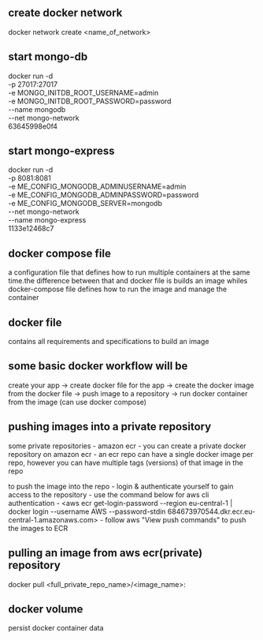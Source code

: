 ## create docker network

docker network create <name_of_network>

## start mongo-db

docker run -d \
-p 27017:27017 \
-e MONGO_INITDB_ROOT_USERNAME=admin \
-e MONGO_INITDB_ROOT_PASSWORD=password \
--name mongodb \
--net mongo-network \
63645998e0f4

## start mongo-express

docker run -d \
-p 8081:8081 \
-e ME_CONFIG_MONGODB_ADMINUSERNAME=admin \
-e ME_CONFIG_MONGODB_ADMINPASSWORD=password \
-e ME_CONFIG_MONGODB_SERVER=mongodb \
--net mongo-network \
--name mongo-express \
1133e12468c7

## docker compose file

a configuration file that defines how to run multiple containers at the same time.the difference between that and docker file is builds an image whiles docker-compose file defines how to run the image and manage the container

## docker file

contains all requirements and specifications to build an image

## some basic docker workflow will be

create your app -> create docker file for the app -> create the docker image from the docker file -> push image to a repository -> run docker container from the image (can use docker compose)

## pushing images into a private repository

some private repositories - amazon ecr - you can create a private docker repository on amazon ecr - an ecr repo can have a single docker image per repo, however you can have multiple tags (versions) of that image in the repo

to push the image into the repo - login & authenticate yourself to gain access to the repository - use the command below for aws cli authentication - <aws ecr get-login-password --region eu-central-1 | docker login --username AWS --password-stdin 684673970544.dkr.ecr.eu-central-1.amazonaws.com> - follow aws "View push commands" to push the images to ECR

## pulling an image from aws ecr(private) repository

docker pull <full_private_repo_name>/<image_name>:<tag>

## docker volume

persist docker container data
